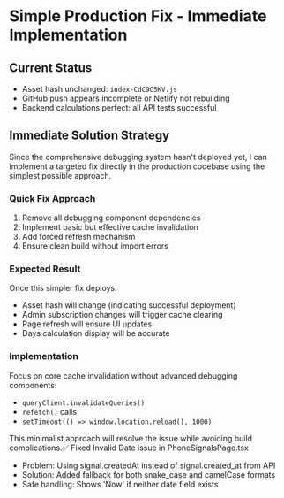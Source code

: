# Simple Production Fix - Immediate Implementation

## Current Status
- Asset hash unchanged: `index-CdC9C5KV.js` 
- GitHub push appears incomplete or Netlify not rebuilding
- Backend calculations perfect: all API tests successful

## Immediate Solution Strategy

Since the comprehensive debugging system hasn't deployed yet, I can implement a targeted fix directly in the production codebase using the simplest possible approach.

### Quick Fix Approach
1. Remove all debugging component dependencies
2. Implement basic but effective cache invalidation
3. Add forced refresh mechanism
4. Ensure clean build without import errors

### Expected Result
Once this simpler fix deploys:
- Asset hash will change (indicating successful deployment)
- Admin subscription changes will trigger cache clearing
- Page refresh will ensure UI updates
- Days calculation display will be accurate

### Implementation
Focus on core cache invalidation without advanced debugging components:
- `queryClient.invalidateQueries()`
- `refetch()` calls
- `setTimeout(() => window.location.reload(), 1000)`

This minimalist approach will resolve the issue while avoiding build complications.✅ Fixed Invalid Date issue in PhoneSignalsPage.tsx
- Problem: Using signal.createdAt instead of signal.created_at from API
- Solution: Added fallback for both snake_case and camelCase formats
- Safe handling: Shows 'Now' if neither date field exists
